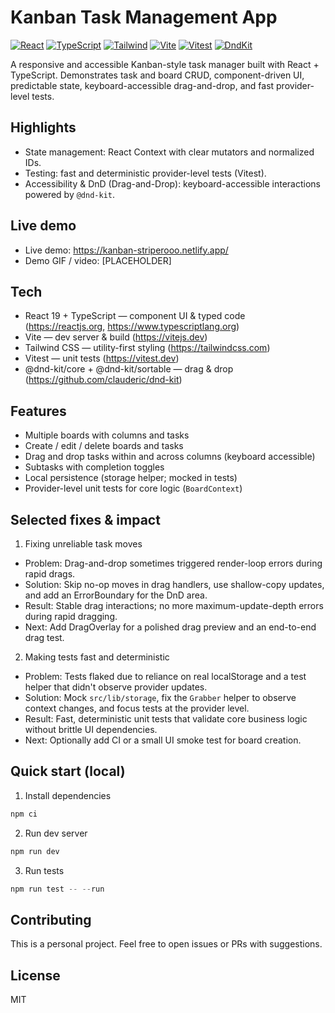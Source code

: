 # Kanban Task Management App 

[![React](https://img.shields.io/badge/React-61DAFB?style=flat&logo=react&logoColor=white)](https://reactjs.org) [![TypeScript](https://img.shields.io/badge/TypeScript-3178C6?style=flat&logo=typescript&logoColor=white)](https://www.typescriptlang.org) [![Tailwind](https://img.shields.io/badge/Tailwind-06B6D4?style=flat&logo=tailwindcss&logoColor=white)](https://tailwindcss.com) [![Vite](https://img.shields.io/badge/Vite-646CFF?style=flat&logo=vite&logoColor=white)](https://vitejs.dev) [![Vitest](https://img.shields.io/badge/Vitest-8B5CF6?style=flat&logo=vitest&logoColor=white)](https://vitest.dev) [![DndKit](https://img.shields.io/badge/DndKit-7C3AED?style=flat&logo=web&logoColor=white)](https://github.com/clauderic/dnd-kit)


A responsive and accessible Kanban-style task manager built with React + TypeScript. Demonstrates task and board CRUD, component-driven UI, predictable state, keyboard-accessible drag-and-drop, and fast provider-level tests.

Highlights
-----------------
- State management: React Context with clear mutators and normalized IDs.
- Testing: fast and deterministic provider-level tests (Vitest).
- Accessibility & DnD (Drag-and-Drop): keyboard-accessible interactions powered by `@dnd-kit`.

Live demo
-----------------
- Live demo: https://kanban-striperooo.netlify.app/ 
- Demo GIF / video: [PLACEHOLDER]

Tech
----
- React 19 + TypeScript — component UI & typed code (https://reactjs.org, https://www.typescriptlang.org)
- Vite — dev server & build (https://vitejs.dev)
- Tailwind CSS — utility-first styling (https://tailwindcss.com)
- Vitest — unit tests (https://vitest.dev)
- @dnd-kit/core + @dnd-kit/sortable — drag & drop (https://github.com/clauderic/dnd-kit)

Features
--------
- Multiple boards with columns and tasks
- Create / edit / delete boards and tasks
- Drag and drop tasks within and across columns (keyboard accessible)
- Subtasks with completion toggles
- Local persistence (storage helper; mocked in tests)
- Provider-level unit tests for core logic (`BoardContext`)

Selected fixes & impact
---------------------------------

1) Fixing unreliable task moves
- Problem: Drag-and-drop sometimes triggered render-loop errors during rapid drags.
- Solution: Skip no-op moves in drag handlers, use shallow-copy updates, and add an ErrorBoundary for the DnD area.
- Result: Stable drag interactions; no more maximum-update-depth errors during rapid dragging.
- Next: Add DragOverlay for a polished drag preview and an end-to-end drag test.

2) Making tests fast and deterministic
- Problem: Tests flaked due to reliance on real localStorage and a test helper that didn't observe provider updates.
- Solution: Mock `src/lib/storage`, fix the `Grabber` helper to observe context changes, and focus tests at the provider level.
- Result: Fast, deterministic unit tests that validate core business logic without brittle UI dependencies.
- Next: Optionally add CI or a small UI smoke test for board creation.

Quick start (local)
-------------------
1. Install dependencies

```powershell
npm ci
```

2. Run dev server

```powershell
npm run dev
```

3. Run tests

```powershell
npm run test -- --run
```

Contributing
------------
This is a personal project. Feel free to open issues or PRs with suggestions.

License
-------
MIT
